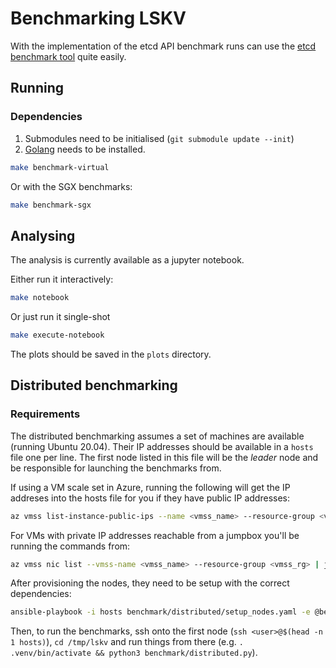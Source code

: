 # Benchmarking LSKV

With the implementation of the etcd API benchmark runs can use the [etcd benchmark tool](https://github.com/etcd-io/etcd/tree/main/tools/benchmark) quite easily.

## Running

### Dependencies

1. Submodules need to be initialised (`git submodule update --init`)
2. [Golang](https://go.dev/doc/install) needs to be installed.

```sh
make benchmark-virtual
```

Or with the SGX benchmarks:

```sh
make benchmark-sgx
```

## Analysing

The analysis is currently available as a jupyter notebook.

Either run it interactively:

```sh
make notebook
```

Or just run it single-shot

```sh
make execute-notebook
```

The plots should be saved in the `plots` directory.

## Distributed benchmarking

### Requirements

The distributed benchmarking assumes a set of machines are available (running Ubuntu 20.04).
Their IP addresses should be available in a `hosts` file one per line.
The first node listed in this file will be the _leader_ node and be responsible for launching the benchmarks from.

If using a VM scale set in Azure, running the following will get the IP addreses into the hosts file for you if they have public IP addresses:

```sh
az vmss list-instance-public-ips --name <vmss_name> --resource-group <vmss_rg> | jq -r '.[].ipAddress' | tee hosts
```

For VMs with private IP addresses reachable from a jumpbox you'll be running the commands from:

```sh
az vmss nic list --vmss-name <vmss_name> --resource-group <vmss_rg> | jq -r '.[].ipConfigurations[].privateIpAddress' | tee hosts
```

After provisioning the nodes, they need to be setup with the correct dependencies:

```sh
ansible-playbook -i hosts benchmark/distributed/setup_nodes.yaml -e @benchmark/distributed/values.yaml
```

Then, to run the benchmarks, ssh onto the first node (`ssh <user>@$(head -n 1 hosts)`), `cd /tmp/lskv` and run things from there (e.g. `. .venv/bin/activate && python3 benchmark/distributed.py`).
